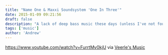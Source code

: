 ```yaml
---
title: "Name One & Maxxi Soundsystem 'One In Three'"
date: 2015-01-09 09:21:56
draft: false
description: "A lack of deep bass music these days (unless I've not found the good stuff) I found this on Veerle's Music."
tags: ['music']
author: 'Andrew'
---
```


https://www.youtube.com/watch?v=FurrtMv0kjU via [Veerle's Music](http://veerlepieters.tumblr.com/)

